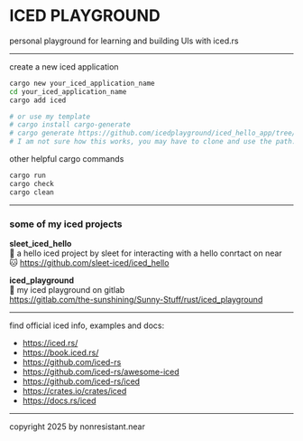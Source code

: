  # ICED PLAYGROUND
personal playground for learning and building UIs with iced.rs


---

create a new iced application

```sh
cargo new your_iced_application_name
cd your_iced_application_name
cargo add iced

# or use my template
# cargo install cargo-generate
# cargo generate https://github.com/icedplayground/iced_hello_app/tree/template
# I am not sure how this works, you may have to clone and use the path.
```

other helpful cargo commands
```sh
cargo run
cargo check
cargo clean
```

---

### some of my iced projects

**sleet_iced_hello**
<br/>
🧊 a hello iced project by sleet for interacting with a hello conrtact on near
<br/>
🐱 https://github.com/sleet-iced/iced_hello

**iced_playground**
<br/>
🧊 my iced playground on gitlab
<br/>
https://gitlab.com/the-sunshining/Sunny-Stuff/rust/iced_playground


---


find official iced info, examples and docs:
- https://iced.rs/
- https://book.iced.rs/
- https://github.com/iced-rs
- https://github.com/iced-rs/awesome-iced
- https://github.com/iced-rs/iced
- https://crates.io/crates/iced
- https://docs.rs/iced



---

copyright 2025 by nonresistant.near
